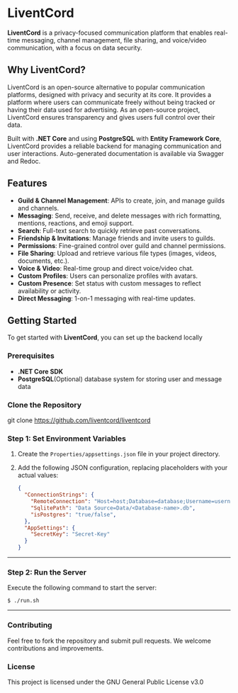 # LiventCord

**LiventCord** is a privacy-focused communication platform that enables real-time messaging, channel management, file sharing, and voice/video communication, with a focus on data security.

## Why LiventCord?

LiventCord is an open-source alternative to popular communication platforms, designed with privacy and security at its core. It provides a platform where users can communicate freely without being tracked or having their data used for advertising. As an open-source project, LiventCord ensures transparency and gives users full control over their data.

Built with **.NET Core** and using **PostgreSQL** with **Entity Framework Core**, LiventCord provides a reliable backend for managing communication and user interactions. Auto-generated documentation is available via Swagger and Redoc.

## Features

- **Guild & Channel Management**: APIs to create, join, and manage guilds and channels.
- **Messaging**: Send, receive, and delete messages with rich formatting, mentions, reactions, and emoji support.
- **Search**: Full-text search to quickly retrieve past conversations.
- **Friendship & Invitations**: Manage friends and invite users to guilds.
- **Permissions**: Fine-grained control over guild and channel permissions.
- **File Sharing**: Upload and retrieve various file types (images, videos, documents, etc.).
- **Voice & Video**: Real-time group and direct voice/video chat.
- **Custom Profiles**: Users can personalize profiles with avatars.
- **Custom Presence**: Set status with custom messages to reflect availability or activity.
- **Direct Messaging**: 1-on-1 messaging with real-time updates.

## Getting Started

To get started with **LiventCord**, you can set up the backend locally

### Prerequisites

- **.NET Core SDK**
- **PostgreSQL**(Optional) database system for storing user and message data

### Clone the Repository
git clone https://github.com/liventcord/liventcord

### Step 1: Set Environment Variables

1. Create the `Properties/appsettings.json` file in your project directory.
2. Add the following JSON configuration, replacing placeholders with your actual values:

    ```json
    {
      "ConnectionStrings": {
        "RemoteConnection": "Host=host;Database=database;Username=username;Password=password;Port=port;SSL Mode=sslmode",
        "SqlitePath": "Data Source=Data/<Database-name>.db",
        "isPostgres": "true/false",
      },
      "AppSettings": {
        "SecretKey": "Secret-Key"
      }
    }
    ```
---
### Step 2: Run the Server

Execute the following command to start the server:

    $ ./run.sh

---

### Contributing

Feel free to fork the repository and submit pull requests. We welcome contributions and improvements.

### License

This project is licensed under the GNU General Public License v3.0
